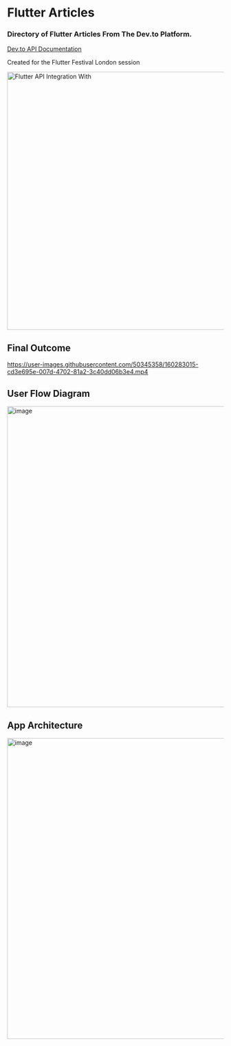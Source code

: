 # Flutter Articles
### Directory of Flutter Articles From The Dev.to Platform.

[Dev.to API Documentation](https://developers.forem.com/api)

Created for the Flutter Festival London session

<a href="https://youtu.be/h7Hjtj-iw_c?t=21352" target="_blank">
<img width="600" alt="Flutter API Integration With" src="https://user-images.githubusercontent.com/50345358/160282468-6e505abc-43cf-4848-90a1-5e662aa9a392.png">
</a>

## Final Outcome


https://user-images.githubusercontent.com/50345358/160283015-cd3e695e-007d-4702-81a2-3c40dd06b3e4.mp4


## User Flow Diagram

<img width="700" alt="image" src="https://user-images.githubusercontent.com/50345358/160282643-7f31c439-7541-40ce-abda-4ca99ef9b165.png">

## App Architecture

<img width="700" alt="image" src="https://user-images.githubusercontent.com/50345358/160282690-2a5fcee5-3f12-462b-baab-b0441ba80004.png">
